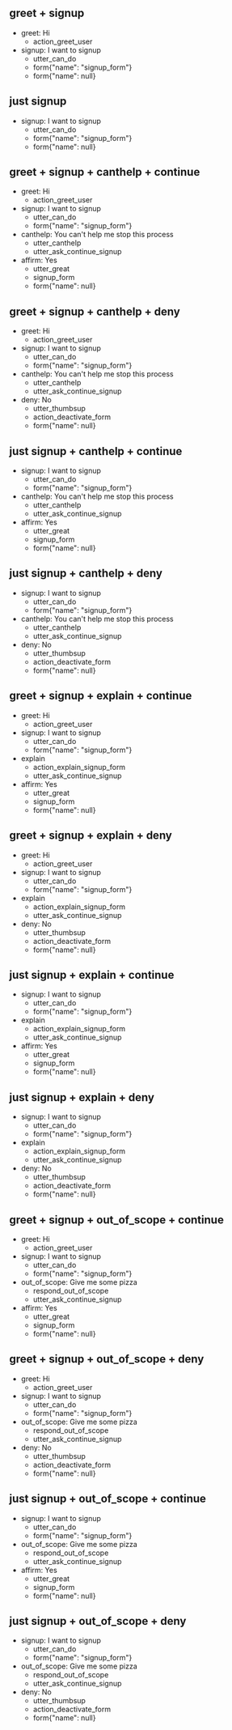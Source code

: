 ## greet + signup
* greet: Hi
  - action_greet_user
* signup: I want to signup
  - utter_can_do
  - form{"name": "signup_form"}
  - form{"name": null}

## just signup
* signup: I want to signup
  - utter_can_do
  - form{"name": "signup_form"}
  - form{"name": null}

## greet + signup + canthelp + continue
  * greet: Hi
    - action_greet_user
  * signup: I want to signup
    - utter_can_do
    - form{"name": "signup_form"}
  * canthelp: You can't help me stop this process
    - utter_canthelp
    - utter_ask_continue_signup
  * affirm: Yes
    - utter_great
    - signup_form
    - form{"name": null}

## greet + signup + canthelp + deny
  * greet: Hi
    - action_greet_user
  * signup: I want to signup
    - utter_can_do
    - form{"name": "signup_form"}
  * canthelp: You can't help me stop this process
    - utter_canthelp
    - utter_ask_continue_signup
  * deny: No
    - utter_thumbsup
    - action_deactivate_form
    - form{"name": null}

## just signup + canthelp + continue
  * signup: I want to signup
    - utter_can_do
    - form{"name": "signup_form"}
  * canthelp: You can't help me stop this process
    - utter_canthelp
    - utter_ask_continue_signup
  * affirm: Yes
    - utter_great
    - signup_form
    - form{"name": null}

## just signup + canthelp + deny
  * signup: I want to signup
    - utter_can_do
    - form{"name": "signup_form"}
  * canthelp: You can't help me stop this process
    - utter_canthelp
    - utter_ask_continue_signup
  * deny: No
    - utter_thumbsup
    - action_deactivate_form
    - form{"name": null}


## greet + signup + explain + continue
  * greet: Hi
    - action_greet_user
  * signup: I want to signup
    - utter_can_do
    - form{"name": "signup_form"}
  * explain
    - action_explain_signup_form
    - utter_ask_continue_signup
  * affirm: Yes
    - utter_great
    - signup_form
    - form{"name": null}

## greet + signup + explain + deny
  * greet: Hi
    - action_greet_user
  * signup: I want to signup
    - utter_can_do
    - form{"name": "signup_form"}
  * explain
    - action_explain_signup_form
    - utter_ask_continue_signup
  * deny: No
    - utter_thumbsup
    - action_deactivate_form
    - form{"name": null}

## just signup + explain + continue
  * signup: I want to signup
    - utter_can_do
    - form{"name": "signup_form"}
  * explain
    - action_explain_signup_form
    - utter_ask_continue_signup
  * affirm: Yes
    - utter_great
    - signup_form
    - form{"name": null}

## just signup + explain + deny
  * signup: I want to signup
    - utter_can_do
    - form{"name": "signup_form"}
  * explain
    - action_explain_signup_form
    - utter_ask_continue_signup
  * deny: No
    - utter_thumbsup
    - action_deactivate_form
    - form{"name": null}

## greet + signup + out_of_scope + continue
  * greet: Hi
    - action_greet_user
  * signup: I want to signup
    - utter_can_do
    - form{"name": "signup_form"}
  * out_of_scope: Give me some pizza
    - respond_out_of_scope
    - utter_ask_continue_signup
  * affirm: Yes
    - utter_great
    - signup_form
    - form{"name": null}

## greet + signup + out_of_scope + deny
  * greet: Hi
    - action_greet_user
  * signup: I want to signup
    - utter_can_do
    - form{"name": "signup_form"}
  * out_of_scope: Give me some pizza
    - respond_out_of_scope
    - utter_ask_continue_signup
  * deny: No
    - utter_thumbsup
    - action_deactivate_form
    - form{"name": null}

## just signup + out_of_scope + continue
  * signup: I want to signup
    - utter_can_do
    - form{"name": "signup_form"}
  * out_of_scope: Give me some pizza
    - respond_out_of_scope
    - utter_ask_continue_signup
  * affirm: Yes
    - utter_great
    - signup_form
    - form{"name": null}

## just signup + out_of_scope + deny
  * signup: I want to signup
    - utter_can_do
    - form{"name": "signup_form"}
  * out_of_scope: Give me some pizza
    - respond_out_of_scope
    - utter_ask_continue_signup
  * deny: No
    - utter_thumbsup
    - action_deactivate_form
    - form{"name": null}
